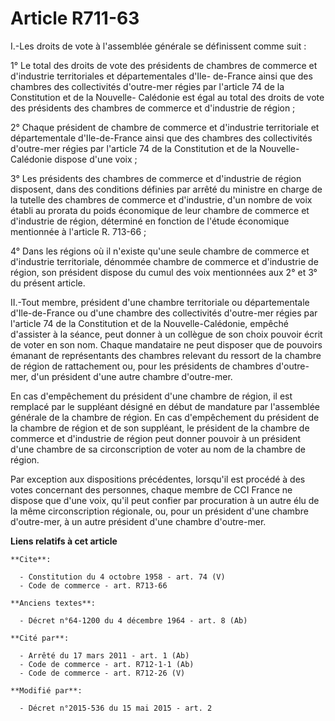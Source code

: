 # Article R711-63

I.-Les droits de vote à l'assemblée générale se définissent comme suit : 

1° Le total des droits de vote des présidents de chambres de commerce et d'industrie territoriales et départementales d'Ile-
de-France ainsi que des chambres des collectivités d'outre-mer régies par l'article 74 de la Constitution et de la Nouvelle-
Calédonie est égal au total des droits de vote des présidents des chambres de commerce et d'industrie de région ; 

2° Chaque président de chambre de commerce et d'industrie territoriale et départementale d'Ile-de-France ainsi que des
chambres des collectivités d'outre-mer régies par l'article 74 de la Constitution et de la Nouvelle-Calédonie dispose d'une
voix ; 

3° Les présidents des chambres de commerce et d'industrie de région disposent, dans des conditions définies par arrêté du
ministre en charge de la tutelle des chambres de commerce et d'industrie, d'un nombre de voix établi au prorata du poids
économique de leur chambre de commerce et d'industrie de région, déterminé en fonction de l'étude économique mentionnée à
l'article R. 713-66 ; 

4° Dans les régions où il n'existe qu'une seule chambre de commerce et d'industrie territoriale, dénommée chambre de commerce
et d'industrie de région, son président dispose du cumul des voix mentionnées aux 2° et 3° du présent article. 

II.-Tout membre, président d'une chambre territoriale ou départementale d'Ile-de-France ou d'une chambre des collectivités
d'outre-mer régies par l'article 74 de la Constitution et de la Nouvelle-Calédonie, empêché d'assister à la séance, peut
donner à un collègue de son choix pouvoir écrit de voter en son nom. Chaque mandataire ne peut disposer que de pouvoirs
émanant de représentants des chambres relevant du ressort de la chambre de région de rattachement ou, pour les présidents de
chambres d'outre-mer, d'un président d'une autre chambre d'outre-mer. 

En cas d'empêchement du président d'une chambre de région, il est remplacé par le suppléant désigné en début de mandature par
l'assemblée générale de la chambre de région. En cas d'empêchement du président de la chambre de région et de son suppléant,
le président de la chambre de commerce et d'industrie de région peut donner pouvoir à un président d'une chambre de sa
circonscription de voter au nom de la chambre de région. 

Par exception aux dispositions précédentes, lorsqu'il est procédé à des votes concernant des personnes, chaque membre de CCI
France ne dispose que d'une voix, qu'il peut confier par procuration à un autre élu de la même circonscription régionale, ou,
pour un président d'une chambre d'outre-mer, à un autre président d'une chambre d'outre-mer.

**Liens relatifs à cet article**

	**Cite**:

	  - Constitution du 4 octobre 1958 - art. 74 (V)
	  - Code de commerce - art. R713-66

	**Anciens textes**:

	  - Décret n°64-1200 du 4 décembre 1964 - art. 8 (Ab)

	**Cité par**:

	  - Arrêté du 17 mars 2011 - art. 1 (Ab)
	  - Code de commerce - art. R712-1-1 (Ab)
	  - Code de commerce - art. R712-26 (V)

	**Modifié par**:

	  - Décret n°2015-536 du 15 mai 2015 - art. 2
